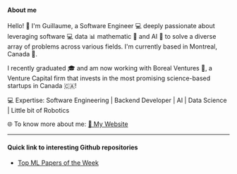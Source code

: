#### About me
Hello! 👋 I'm Guillaume, a Software Engineer 💻 deeply passionate about leveraging software 💻 data 📊 mathematic 🧮 and AI 🤖 to solve a diverse array of problems across various fields. I'm currently based in Montreal, Canada 🍁.

I recently graduated 🎓 and am now working with Boreal Ventures 🧭, a Venture Capital firm that invests in the most promising science-based startups in Canada 🇨🇦!

💻 Expertise: Software Engineering | Backend Developer | AI | Data Science | Little bit of Robotics

🌐 To know more about me: [🔗 My Website](https://guthi1.github.io/)

---
#### Quick link to interesting Github repositories 
- [Top ML Papers of the Week](https://github.com/dair-ai/ML-Papers-of-the-Week)
